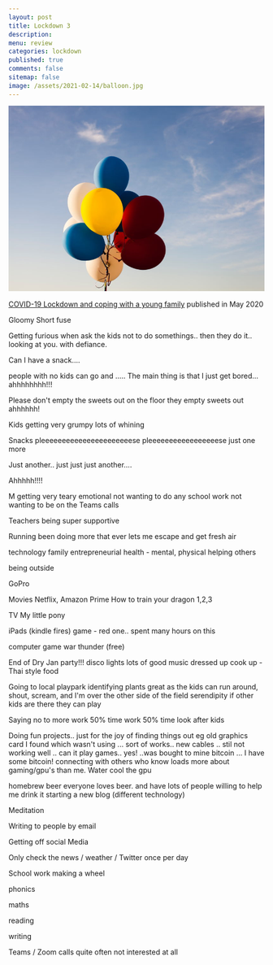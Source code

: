 ```yaml
---
layout: post
title: Lockdown 3 
description: 
menu: review
categories: lockdown
published: true 
comments: false     
sitemap: false
image: /assets/2021-02-14/balloon.jpg
---
```


[![alt text](/assets/2021-02-14/balloon.jpg "Balloon")](https://unsplash.com/@aweiland)

[COVID-19 Lockdown and coping with a young family](/2020/05/20/covid-19-lockdown-coping-as-a-family) published in May 2020

Gloomy
Short fuse


Getting furious when ask the kids not to do somethings.. then they do it.. looking at you. with defiance.

Can I have a snack….


people with no kids can go and .....
The main thing is that I just get bored...
ahhhhhhhh!!!


Please don't empty the sweets out on the floor
they empty sweets out
ahhhhhh!



Kids getting very grumpy
  lots of whining

Snacks
 pleeeeeeeeeeeeeeeeeeeeeese
  pleeeeeeeeeeeeeeeeese
just one more

Just another.. just just just another....

Ahhhhh!!!!


M getting very teary
  emotional
not wanting to do any school work
not wanting to be on the Teams calls

Teachers being super supportive





Running
  been doing more that ever
  lets me escape and get fresh air

technology
family
entrepreneurial
health - mental, physical
helping others

being outside


GoPro

Movies
  Netflix, Amazon Prime
  How to train your dragon 1,2,3

TV
 My little pony

iPads (kindle fires)
  game - red one.. spent many hours on this

computer game
  war thunder (free)

End of Dry Jan
  party!!!
  disco lights
  lots of good music
  dressed up
  cook up - Thai style food

Going to local playpark
  identifying plants
  great as the kids can run around, shout, scream, and I'm over the other side of the field
 serendipity if other kids are there they can play
  
Saying no to more work
 50% time work
 50% time look after kids

Doing fun projects.. just for the joy of finding things out
  eg old graphics card I found which wasn't using
   ... sort of works.. new cables
    .. stil not working well
    .. can it play games.. yes!
    ..was bought to mine bitcoin
    ... I have some bitcoin!
    connecting with others who know loads more about gaming/gpu's than me. Water cool the gpu

homebrew beer
 everyone loves beer.
 and have lots of people willing to help me drink it
 starting a new blog (different technology)

Meditation

Writing to people
  by email

Getting off social Media

Only check the news / weather / Twitter once per day


School work
 making a wheel

phonics

maths

reading

writing


 
Teams / Zoom calls
  quite often not interested at all
